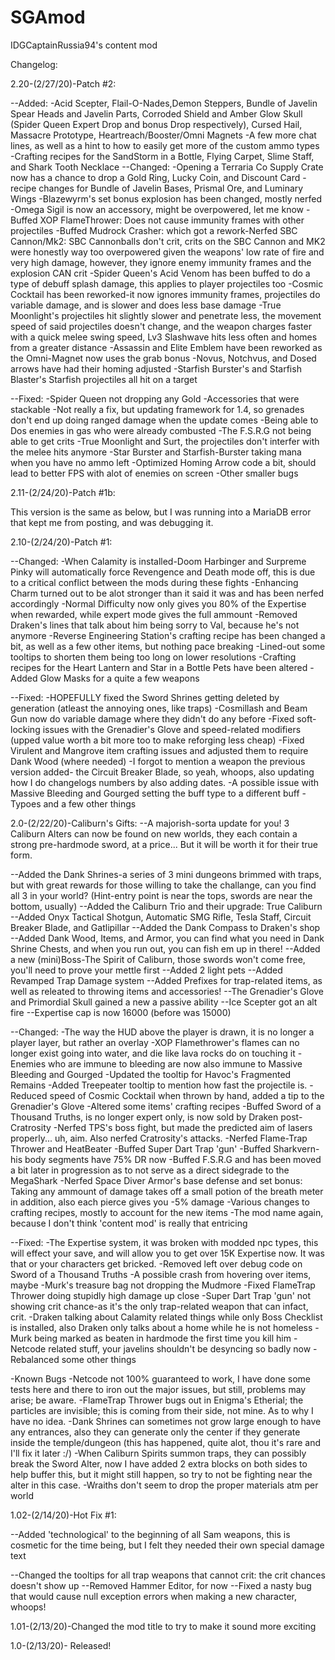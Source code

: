 # SGAmod
IDGCaptainRussia94's content mod

Changelog:

2.20-(2/27/20)-Patch #2:

--Added:
-Acid Scepter, Flail-O-Nades,Demon Steppers, Bundle of Javelin Spear Heads and Javelin Parts, Corroded Shield and Amber Glow Skull (Spider Queen Expert Drop and bonus Drop respectively), Cursed Hail, Massacre Prototype, Heartreach/Booster/Omni Magnets
-A few more chat lines, as well as a hint to how to easily get more of the custom ammo types
-Crafting recipes for the SandStorm in a Bottle, Flying Carpet, Slime Staff, and Shark Tooth Necklace
--Changed:
-Opening a Terraria Co Supply Crate now has a chance to drop a Gold Ring, Lucky Coin, and Discount Card
-recipe changes for Bundle of Javelin Bases, Prismal Ore, and Luminary Wings
-Blazewyrm's set bonus explosion has been changed, mostly nerfed
-Omega Sigil is now an accessory, might be overpowered, let me know
-Buffed XOP FlameThrower: Does not cause immunity frames with other projectiles
-Buffed Mudrock Crasher: which got a rework-Nerfed SBC Cannon/Mk2: SBC Cannonballs don't crit, crits on the SBC Cannon and MK2 were honestly way too overpowered given the weapons' low rate of fire and very high damage, however, they ignore enemy immunity frames and the explosion CAN crit
-Spider Queen's Acid Venom has been buffed to do a type of debuff splash damage, this applies to player projectiles too
-Cosmic Cocktail has been reworked-it now ignores immunity frames, projectiles do variable damage, and is slower and does less base damage
-True Moonlight's projectiles hit slightly slower and penetrate less, the movement speed of said projectiles doesn't change, and the weapon charges faster with a quick melee swing speed, Lv3 Slashwave hits less often and homes from a greater distance
-Assassin and Elite Emblem have been reworked as the Omni-Magnet now uses the grab bonus
-Novus, Notchvus, and Dosed arrows have had their homing adjusted
-Starfish Burster's and Starfish Blaster's Starfish projectiles all hit on a target

--Fixed:
-Spider Queen not dropping any Gold
-Accessories that were stackable
-Not really a fix, but updating framework for 1.4, so grenades don't end up doing ranged damage when the update comes
-Being able to Dos enemies in gas who were already combusted
-The F.S.R.G not being able to get crits
-True Moonlight and Surt, the projectiles don't interfer with the melee hits anymore
-Star Burster and Starfish-Burster taking mana when you have no ammo left
-Optimized Homing Arrow code a bit, should lead to better FPS with alot of enemies on screen
-Other smaller bugs

2.11-(2/24/20)-Patch #1b:

This version is the same as below, but I was running into a MariaDB error that kept me from posting, and was debugging it.

2.10-(2/24/20)-Patch #1:

--Changed:
-When Calamity is installed-Doom Harbinger and Surpreme Pinky will automatically force Revengence and Death mode off, this is due to a critical conflict between the mods during these fights
-Enhancing Charm turned out to be alot stronger than it said it was and has been nerfed accordingly
-Normal Difficulty now only gives you 80% of the Expertise when rewarded, while expert mode gives the full ammount
-Removed Draken's lines that talk about him being sorry to Val, because he's not anymore
-Reverse Engineering Station's crafting recipe has been changed a bit, as well as a few other items, but nothing pace breaking
-Lined-out some tooltips to shorten them being too long on lower resolutions
-Crafting recipes for the Heart Lantern and Star in a Bottle Pets have been altered
-Added Glow Masks for a quite a few weapons


--Fixed:
-HOPEFULLY fixed the Sword Shrines getting deleted by generation (atleast the annoying ones, like traps)
-Cosmillash and Beam Gun now do variable damage where they didn't do any before
-Fixed soft-locking issues with the Grenadier's Glove and speed-related modifiers (upped value worth a bit more too to make reforging less cheap)
-Fixed Virulent and Mangrove item crafting issues and adjusted them to require Dank Wood (where needed)
-I forgot to mention a weapon the previous version added- the Circuit Breaker Blade, so yeah, whoops, also updating how I do changelogs numbers by also adding dates.
-A possible issue with Massive Bleeding and Gourged setting the buff type to a different buff
-Typoes and a few other things


2.0-(2/22/20)-Caliburn's Gifts:
--A majorish-sorta update for you! 3 Caliburn Alters can now be found on new worlds, they each contain a strong pre-hardmode sword, at a price... But it will be worth it for their true form.

--Added the Dank Shrines-a series of 3 mini dungeons brimmed with traps, but with great rewards for those willing to take the challange, can you find all 3 in your world? (Hint-entry point is near the tops, swords are near the bottom, usually)
--Added the Caliburn Trio and their upgrade: True Caliburn
--Added Onyx Tactical Shotgun, Automatic SMG Rifle, Tesla Staff, Circuit Breaker Blade, and Gatlipillar
--Added the Dank Compass to Draken's shop
--Added Dank Wood, Items, and Armor, you can find what you need in Dank Shrine Chests, and when you run out, you can fish em up in there!
--Added a new (mini)Boss-The Spirit of Caliburn, those swords won't come free, you'll need to prove your mettle first
--Added 2 light pets
--Added Revamped Trap Damage system
--Added Prefixes for trap-related items, as well as releated to throwing items and accessories!
--The Grenadier's Glove and Primordial Skull gained a new a passive ability
--Ice Scepter got an alt fire
--Expertise cap is now 16000 (before was 15000)

--Changed:
-The way the HUD above the player is drawn, it is no longer a player layer, but rather an overlay
-XOP Flamethrower's flames can no longer exist going into water, and die like lava rocks do on touching it
-Enemies who are immune to bleeding are now also immune to Massive Bleeding and Gourged
-Updated the tooltip for Havoc's Fragmented Remains
-Added Treepeater tooltip to mention how fast the projectile is.
-Reduced speed of Cosmic Cocktail when thrown by hand, added a tip to the Grenadier's Glove
-Altered some items' crafting recipes
-Buffed Sword of a Thousand Truths, is no longer expert only, is now sold by Draken post-Cratrosity
-Nerfed TPS's boss fight, but made the predicted aim of lasers properly... uh, aim. Also nerfed Cratrosity's attacks.
-Nerfed Flame-Trap Thrower and HeatBeater
-Buffed Super Dart Trap 'gun'
-Buffed Sharkvern-his body segments have 75% DR now
-Buffed F.S.R.G and has been moved a bit later in progression as to not serve as a direct sidegrade to the MegaShark
-Nerfed Space Diver Armor's base defense and set bonus: Taking any ammount of damage takes off a small potion of the breath meter in addition, also each pierce gives you -5% damage
-Various changes to crafting recipes, mostly to account for the new items
-The mod name again, because I don't think 'content mod' is really that entricing

--Fixed:
-The Expertise system, it was broken with modded npc types, this will effect your save, and will allow you to get over 15K Expertise now. It was that or your characters get bricked.
-Removed left over debug code on Sword of a Thousand Truths
-A possible crash from hovering over items, maybe
-Murk's treasure bag not dropping the Mudmore
-Fixed FlameTrap Thrower doing stupidly high damage up close
-Super Dart Trap 'gun' not showing crit chance-as it's the only trap-related weapon that can infact, crit.
-Draken talking about Calamity related things while only Boss Checklist is installed, also Draken only talks about a home while he is not homeless
-Murk being marked as beaten in hardmode the first time you kill him
-Netcode related stuff, your javelins shouldn't be desyncing so badly now
-Rebalanced some other things


-Known Bugs
-Netcode not 100% guaranteed to work, I have done some tests here and there to iron out the major issues, but still, problems may arise; be aware.
-FlameTrap Thrower bugs out in Enigma's Etherial; the particles are invisible; this is coming from their side, not mine. As to why I have no idea.
-Dank Shrines can sometimes not grow large enough to have any entrances, also they can generate only the center if they generate inside the temple/dungeon (this has happened, quite alot, thou it's rare and I'll fix it later :/)
-When Caliburn Spirits summon traps, they can possibly break the Sword Alter, now I have added 2 extra blocks on both sides to help buffer this, but it might still happen, so try to not be fighting near the alter in this case.
-Wraiths don't seem to drop the proper materials atm per world

1.02-(2/14/20)-Hot Fix #1:

--Added 'technological' to the beginning of all Sam weapons, this is cosmetic for the time being, but I felt they needed their own special damage text

--Changed the tooltips for all trap weapons that cannot crit: the crit chances doesn't show up
--Removed Hammer Editor, for now
--Fixed a nasty bug that would cause null exception errors when making a new character, whoops!

1.01-(2/13/20)-Changed the mod title to try to make it sound more exciting

1.0-(2/13/20)- Released!

